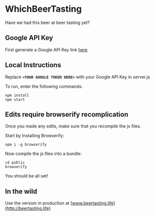 # WhichBeerTasting
Have we had this beer at beer tasting yet?

## Google API Key
First generate a Google API Key link [here](https://developers.google.com/maps/documentation/javascript/get-api-key).

## Local Instructions
Replace **`<YOUR GOOGLE TOKEN HERE>`** with your Google API Key in server.js

To run, enter the following commands:

    npm install
    npm start

## Edits require browserify recomplication

Once you made any edits, make sure that you recompile the js files.

Start by Installing Browserify:

    npm i -g browserify

Now compile the js files into a bundle:

    cd public
    browserify 

You should be all set!

## In the wild
Use the version in production at [www.beertasting.life](http://beertasting.life)
